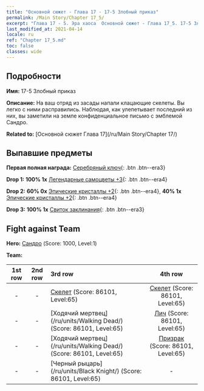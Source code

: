 ```yaml
---
title: "Основной сюжет - Глава 17 - 17-5 Злобный приказ"
permalink: /Main Story/Chapter 17_5/
excerpt: "Глава 17 - 5. Эра хаоса  Основной сюжет - Глава 17_5. 17-5 Злобный приказ"
last_modified_at: 2021-04-14
locale: ru
ref: "Chapter 17_5.md"
toc: false
classes: wide
---
```


## Подробности

 **Имя:** 17-5 Злобный приказ

 **Описание:** На ваш отряд из засады напали клацающие скелеты. Вы легко с ними расправились. Наблюдая, как улепетывает последний из них, вы заметили на земле конфиденциальное письмо с эмблемой Сандро.

 **Related to:** [Основной сюжет Глава 17](/ru/Main Story/Chapter 17/)

## Выпавшие предметы

 **Первая полная награда:** [Серебряный ключ](/ru/Items/con_693/){: .btn .btn--era3}

 **Drop 1:** **100% 1x** [Легендарные самоцветы +3](/ru/Items/mat_58/){: .btn .btn--era4}

 **Drop 2:** **60% 0x** [Эпические кристаллы +2](/ru/Items/mat_52/){: .btn .btn--era4}, **40% 1x** [Эпические кристаллы +2](/ru/Items/mat_52/){: .btn .btn--era4}

 **Drop 3:** **100% 1x** [Свиток заклинания](/ru/Items/con_694/){: .btn .btn--era3}


## Fight against Team
 **Hero:** [Сандро](/ru/heroes/Sandro/) (Score: 1000, Level:1)

 **Team:**


  | 1st row | 2nd row | 3rd row | 4th row |
  |:----:|:----:|:----|:----:|
  | - | - | [Скелет](/ru/units/Skeleton/) (Score: 86101, Level:65)  | [Скелет](/ru/units/Skeleton/) (Score: 86101, Level:65)  |
  | - | - | [Ходячий мертвец](/ru/units/Walking Dead/) (Score: 86101, Level:65)  | [Лич](/ru/units/Lich/) (Score: 86101, Level:65)  |
  | - | - | [Ходячий мертвец](/ru/units/Walking Dead/) (Score: 86101, Level:65)  | [Призрак](/ru/units/Wight/) (Score: 86101, Level:65)  |
  | - | - | [Черный рыцарь](/ru/units/Black Knight/) (Score: 86101, Level:65)  | - |


